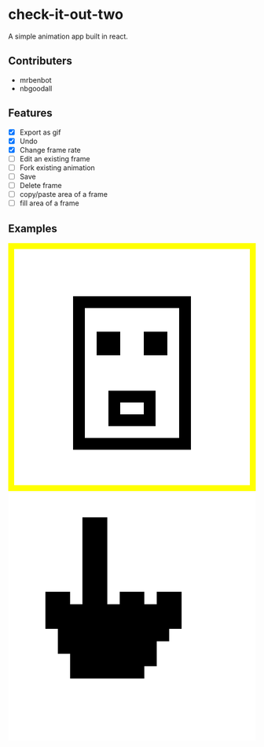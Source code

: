 # check-it-out-two

A simple animation app built in react.

## Contributers

- mrbenbot
- nbgoodall

## Features

- [x] Export as gif
- [x] Undo
- [x] Change frame rate
- [ ] Edit an existing frame
- [ ] Fork existing animation
- [ ] Save
- [ ] Delete frame
- [ ] copy/paste area of a frame
- [ ] fill area of a frame

## Examples

![](./readme_gifs/myGif.gif)
![](./readme_gifs/finger.gif)
